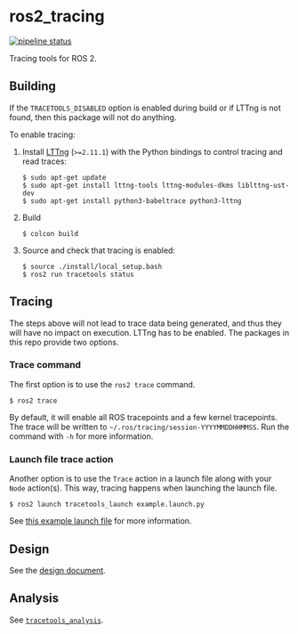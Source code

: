 # ros2_tracing

[![pipeline status](https://gitlab.com/micro-ROS/ros_tracing/ros2_tracing/badges/master/pipeline.svg)](https://gitlab.com/micro-ROS/ros_tracing/ros2_tracing/commits/master)

Tracing tools for ROS 2.

## Building

If the `TRACETOOLS_DISABLED` option is enabled during build or if LTTng is not found, then this package will not do anything.

To enable tracing:

1. Install [LTTng](https://lttng.org/docs/v2.11/) (`>=2.11.1`) with the Python bindings to control tracing and read traces:
    ```
    $ sudo apt-get update
    $ sudo apt-get install lttng-tools lttng-modules-dkms liblttng-ust-dev
    $ sudo apt-get install python3-babeltrace python3-lttng
    ```
2. Build
    ```
    $ colcon build
    ```
3. Source and check that tracing is enabled:
    ```
    $ source ./install/local_setup.bash
    $ ros2 run tracetools status
    ```

## Tracing

The steps above will not lead to trace data being generated, and thus they will have no impact on execution. LTTng has to be enabled. The packages in this repo provide two options.

### Trace command

The first option is to use the `ros2 trace` command.

```
$ ros2 trace
```

By default, it will enable all ROS tracepoints and a few kernel tracepoints. The trace will be written to `~/.ros/tracing/session-YYYYMMDDHHMMSS`. Run the command with `-h` for more information.

### Launch file trace action

Another option is to use the `Trace` action in a launch file along with your `Node` action(s). This way, tracing happens when launching the launch file.

```
$ ros2 launch tracetools_launch example.launch.py
```

See [this example launch file](./tracetools_launch/launch/example.launch.py) for more information.

## Design

See the [design document](./doc/design_ros_2.md).

## Analysis

See [`tracetools_analysis`](https://gitlab.com/micro-ROS/ros_tracing/tracetools_analysis).
